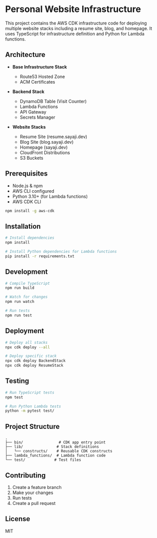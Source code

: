 # Personal Website Infrastructure

This project contains the AWS CDK infrastructure code for deploying multiple website stacks including a resume site, blog, and homepage. It uses TypeScript for infrastructure definition and Python for Lambda functions.

## Architecture

- **Base Infrastructure Stack**
  - Route53 Hosted Zone
  - ACM Certificates

- **Backend Stack**
  - DynamoDB Table (Visit Counter)
  - Lambda Functions
  - API Gateway
  - Secrets Manager

- **Website Stacks**
  - Resume Site (resume.sayaji.dev)
  - Blog Site (blog.sayaji.dev)
  - Homepage (sayaji.dev)
  - CloudFront Distributions
  - S3 Buckets

## Prerequisites

- Node.js & npm
- AWS CLI configured
- Python 3.10+ (for Lambda functions)
- AWS CDK CLI

```bash
npm install -g aws-cdk
```

## Installation

```bash
# Install dependencies
npm install

# Install Python dependencies for Lambda functions
pip install -r requirements.txt
```

## Development

```bash
# Compile TypeScript
npm run build

# Watch for changes
npm run watch

# Run tests
npm run test
```

## Deployment

```bash
# Deploy all stacks
npx cdk deploy --all

# Deploy specific stack
npx cdk deploy BackendStack
npx cdk deploy ResumeStack
```

## Testing

```bash
# Run TypeScript tests
npm test

# Run Python Lambda tests
python -m pytest test/
```

## Project Structure

```
.
├── bin/                # CDK app entry point
├── lib/               # Stack definitions
│   └── constructs/    # Reusable CDK constructs
├── lambda_functions/  # Lambda function code
└── test/             # Test files
```

## Contributing

1. Create a feature branch
2. Make your changes
3. Run tests
4. Create a pull request

## License

MIT